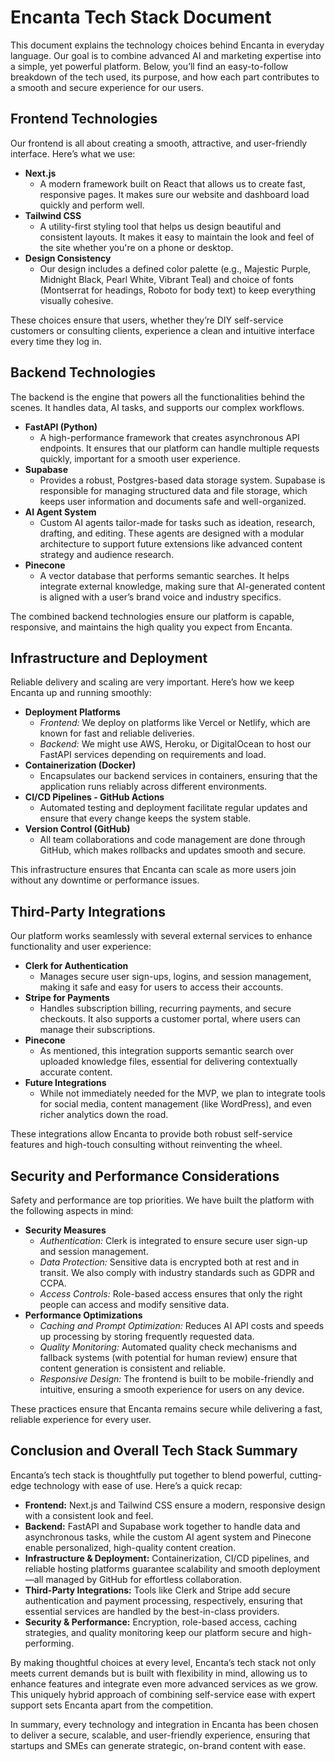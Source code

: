 # Encanta Tech Stack Document

This document explains the technology choices behind Encanta in everyday language. Our goal is to combine advanced AI and marketing expertise into a simple, yet powerful platform. Below, you’ll find an easy-to-follow breakdown of the tech used, its purpose, and how each part contributes to a smooth and secure experience for our users.

## Frontend Technologies

Our frontend is all about creating a smooth, attractive, and user-friendly interface. Here’s what we use:

- **Next.js**
  - A modern framework built on React that allows us to create fast, responsive pages. It makes sure our website and dashboard load quickly and perform well.
- **Tailwind CSS**
  - A utility-first styling tool that helps us design beautiful and consistent layouts. It makes it easy to maintain the look and feel of the site whether you're on a phone or desktop.
- **Design Consistency**
  - Our design includes a defined color palette (e.g., Majestic Purple, Midnight Black, Pearl White, Vibrant Teal) and choice of fonts (Montserrat for headings, Roboto for body text) to keep everything visually cohesive.

These choices ensure that users, whether they’re DIY self-service customers or consulting clients, experience a clean and intuitive interface every time they log in.

## Backend Technologies

The backend is the engine that powers all the functionalities behind the scenes. It handles data, AI tasks, and supports our complex workflows.

- **FastAPI (Python)**
  - A high-performance framework that creates asynchronous API endpoints. It ensures that our platform can handle multiple requests quickly, important for a smooth user experience.
- **Supabase**
  - Provides a robust, Postgres-based data storage system. Supabase is responsible for managing structured data and file storage, which keeps user information and documents safe and well-organized.
- **AI Agent System**
  - Custom AI agents tailor-made for tasks such as ideation, research, drafting, and editing. These agents are designed with a modular architecture to support future extensions like advanced content strategy and audience research.
- **Pinecone**
  - A vector database that performs semantic searches. It helps integrate external knowledge, making sure that AI-generated content is aligned with a user’s brand voice and industry specifics.

The combined backend technologies ensure our platform is capable, responsive, and maintains the high quality you expect from Encanta.

## Infrastructure and Deployment

Reliable delivery and scaling are very important. Here’s how we keep Encanta up and running smoothly:

- **Deployment Platforms**
  - *Frontend:* We deploy on platforms like Vercel or Netlify, which are known for fast and reliable deliveries.
  - *Backend:* We might use AWS, Heroku, or DigitalOcean to host our FastAPI services depending on requirements and load.
- **Containerization (Docker)**
  - Encapsulates our backend services in containers, ensuring that the application runs reliably across different environments.
- **CI/CD Pipelines - GitHub Actions**
  - Automated testing and deployment facilitate regular updates and ensure that every change keeps the system stable.
- **Version Control (GitHub)**
  - All team collaborations and code management are done through GitHub, which makes rollbacks and updates smooth and secure.

This infrastructure ensures that Encanta can scale as more users join without any downtime or performance issues.

## Third-Party Integrations

Our platform works seamlessly with several external services to enhance functionality and user experience:

- **Clerk for Authentication**
  - Manages secure user sign-ups, logins, and session management, making it safe and easy for users to access their accounts.
- **Stripe for Payments**
  - Handles subscription billing, recurring payments, and secure checkouts. It also supports a customer portal, where users can manage their subscriptions.
- **Pinecone**
  - As mentioned, this integration supports semantic search over uploaded knowledge files, essential for delivering contextually accurate content.
- **Future Integrations**
  - While not immediately needed for the MVP, we plan to integrate tools for social media, content management (like WordPress), and even richer analytics down the road.

These integrations allow Encanta to provide both robust self-service features and high-touch consulting without reinventing the wheel.

## Security and Performance Considerations

Safety and performance are top priorities. We have built the platform with the following aspects in mind:

- **Security Measures**
  - *Authentication:* Clerk is integrated to ensure secure user sign-up and session management.
  - *Data Protection:* Sensitive data is encrypted both at rest and in transit. We also comply with industry standards such as GDPR and CCPA.
  - *Access Controls:* Role-based access ensures that only the right people can access and modify sensitive data.
- **Performance Optimizations**
  - *Caching and Prompt Optimization:* Reduces AI API costs and speeds up processing by storing frequently requested data.
  - *Quality Monitoring:* Automated quality check mechanisms and fallback systems (with potential for human review) ensure that content generation is consistent and reliable.
  - *Responsive Design:* The frontend is built to be mobile-friendly and intuitive, ensuring a smooth experience for users on any device.

These practices ensure that Encanta remains secure while delivering a fast, reliable experience for every user.

## Conclusion and Overall Tech Stack Summary

Encanta’s tech stack is thoughtfully put together to blend powerful, cutting-edge technology with ease of use. Here’s a quick recap:

- **Frontend:** Next.js and Tailwind CSS ensure a modern, responsive design with a consistent look and feel.
- **Backend:** FastAPI and Supabase work together to handle data and asynchronous tasks, while the custom AI agent system and Pinecone enable personalized, high-quality content creation.
- **Infrastructure & Deployment:** Containerization, CI/CD pipelines, and reliable hosting platforms guarantee scalability and smooth deployment—all managed by GitHub for effortless collaboration.
- **Third-Party Integrations:** Tools like Clerk and Stripe add secure authentication and payment processing, respectively, ensuring that essential services are handled by the best-in-class providers.
- **Security & Performance:** Encryption, role-based access, caching strategies, and quality monitoring keep our platform secure and high-performing.

By making thoughtful choices at every level, Encanta’s tech stack not only meets current demands but is built with flexibility in mind, allowing us to enhance features and integrate even more advanced services as we grow. This uniquely hybrid approach of combining self-service ease with expert support sets Encanta apart from the competition.

In summary, every technology and integration in Encanta has been chosen to deliver a secure, scalable, and user-friendly experience, ensuring that startups and SMEs can generate strategic, on-brand content with ease.